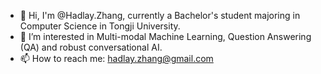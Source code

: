 - 👋 Hi, I'm @Hadlay.Zhang, currently a Bachelor's student majoring in Computer Science in Tongji University.
- 🔭 I’m interested in Multi-modal Machine Learning, Question Answering (QA) and robust conversational AI.
- 📫 How to reach me: hadlay.zhang@gmail.com

<!-- 
- 🏢 I'm currently working as an R&D Intern at @Momenta in Shanghai
-->

<!--
**Hadlay-Zhang/Hadlay-Zhang** is a ✨ _special_ ✨ repository because its `README.md` (this file) appears on your GitHub profile.

Here are some ideas to get you started:

- 🔭 I’m currently working on ...
- 🌱 I’m currently learning ...
- 👯 I’m looking to collaborate on ...
- 🤔 I’m looking for help with ...
- 💬 Ask me about ...

- ⚡ Fun fact: ...
-->
